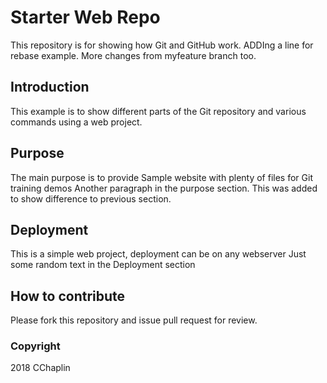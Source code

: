 # Starter Web Repo

This repository is for showing how Git and GitHub work. ADDIng a line for rebase example. More changes from myfeature branch too.

## Introduction
This example is to show different parts of the Git repository and various commands using a web project.

## Purpose
The main purpose is to provide Sample website with plenty of files for Git training  demos
Another paragraph in the purpose section. This was added to show difference to previous section.

## Deployment

This is a simple web project, deployment can be on any webserver
Just some random text in the Deployment section

## How to contribute
Please fork this repository and issue pull request for review.

### Copyright
2018 CChaplin

